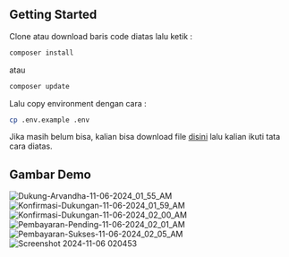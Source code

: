 ## Getting Started

Clone atau download baris code diatas lalu ketik :
```bash
composer install
```
atau
```bash
composer update
```
Lalu copy environment dengan cara :
```bash
cp .env.example .env
```

Jika masih belum bisa, kalian bisa download file <a href="https://drive.google.com/drive/folders/1hQxoW9o5ALHMjyqcqKD2HTWxlePZJ_mI?usp=sharing" target="_blank">disini</a> lalu kalian ikuti tata cara diatas.

## Gambar Demo
![Dukung-Arvandha-11-06-2024_01_55_AM](https://github.com/user-attachments/assets/b8d3e2fa-1e1e-4bd0-9214-5130074fbc54)
![Konfirmasi-Dukungan-11-06-2024_01_59_AM](https://github.com/user-attachments/assets/3b355903-68ff-4af2-aaf7-b305d1f9abb6)
![Konfirmasi-Dukungan-11-06-2024_02_00_AM](https://github.com/user-attachments/assets/0366ac6b-1bd6-4142-85ae-9e79eead67df)
![Pembayaran-Pending-11-06-2024_02_01_AM](https://github.com/user-attachments/assets/9362ff4d-b50d-4ff2-be92-f2f8197e3c11)
![Pembayaran-Sukses-11-06-2024_02_05_AM](https://github.com/user-attachments/assets/18a4e9d5-1851-4703-b159-ef358aa4b873)
![Screenshot 2024-11-06 020453](https://github.com/user-attachments/assets/5157419f-31ad-4ddf-99ce-34be74a1491f)
